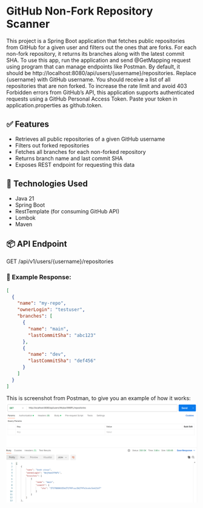 # GitHub Non-Fork Repository Scanner

This project is a Spring Boot application that fetches public repositories from GitHub for a given user and filters out the ones that are forks. For each non-fork repository, it returns its branches along with the latest commit SHA. To use this app, run the application and send @GetMapping request using program that can manage endpoints like Postman. By default, it should be http://localhost:8080/api/users/{username}/repositories. Replace {username} with GitHub username. You should receive a list of all repositories that are non forked. To increase the rate limit and avoid 403 Forbidden errors from GitHub’s API, this application supports authenticated requests using a GitHub Personal Access Token. Paste your token in application.properties as github.token.

## ✅ Features

- Retrieves all public repositories of a given GitHub username
- Filters out forked repositories
- Fetches all branches for each non-forked repository
- Returns branch name and last commit SHA
- Exposes REST endpoint for requesting this data

## 🚀 Technologies Used

- Java 21
- Spring Boot
- RestTemplate (for consuming GitHub API)
- Lombok
- Maven

## 📦 API Endpoint

GET /api/v1/users/{username}/repositories

### 🔸 Example Response:

```json
[
  {
    "name": "my-repo",
    "ownerLogin": "testuser",
    "branches": [
      {
        "name": "main",
        "lastCommitSha": "abc123"
      },
      {
        "name": "dev",
        "lastCommitSha": "def456"
      }
    ]
  }
]
```

This is screenshot from Postman, to give you an example of how it works:
![GitHubAppImage.png](images/GitHubAppImage.png)
